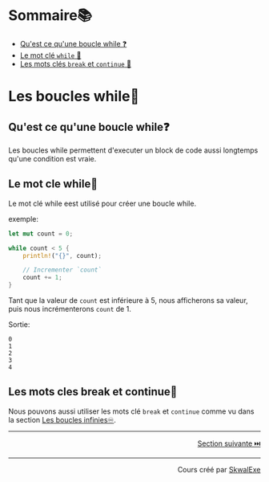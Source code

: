 # Sommaire📚
- [Qu'est ce qu'une boucle while ❓](#quest-ce-quune-boucle-while)
- [Le mot clé `while` 🔁](#le-mot-cle-while)
- [Les mots clés `break` et `continue` 🔑](#les-mots-cles-break-et-continue)
# Les boucles while🔁
## Qu'est ce qu'une boucle while❓
Les boucles while permettent d'executer un block de code aussi longtemps qu'une condition est vraie.
## Le mot cle while🔁
Le mot clé while eest utilisé pour créer une boucle while.

exemple:

```rust
let mut count = 0;

while count < 5 {
    println!("{}", count);

    // Incrementer `count`
    count += 1;
}
```
Tant que la valeur de `count` est inférieure à 5, nous afficherons sa valeur, puis nous incrémenterons `count` de 1.

Sortie:
```
0
1
2
3
4
```
## Les mots cles break et continue🔑
Nous pouvons aussi utiliser les mots clé `break` et `continue` comme vu dans la section [Les boucles infinies♾️](https://github.com/SkwalExe/apprendre-rust/tree/main/cours/les-boucles-infinies).


---

<p align="right"><a href="https://github.com/SkwalExe/apprendre-rust/tree/main/cours/les-boucles-for">Section suivante ⏭️</a></p>


---


<p align="right">Cours créé par <a href="https://github.com/SkwalExe/" target="_blank">SkwalExe</a></p>